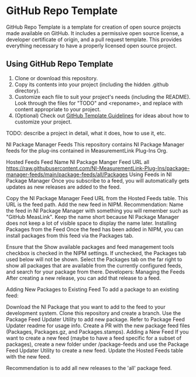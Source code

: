 # GitHub Repo Template

GitHub Repo Template is a template for creation of open source projects made
available on GitHub. It includes a permissive open source license, a developer
certificate of origin, and a pull request template. This provides everything
necessary to have a properly licensed open source project.

## Using GitHub Repo Template

1. Clone or download this repository.
2. Copy its contents into your project (including the hidden .github directory). 
3. Customize each file to suit your project's needs (including the README). Look through the files for "TODO" and \<reponame\>, and replace with content appropriate to your project.
4. (Optional) Check out [GitHub Template Guidelines](https://github.com/cezaraugusto/github-template-guidelines) for ideas about how to customize your project.

TODO: describe a project in detail, what it does, how to use it, etc.

NI Package Manager Feeds
This repository contains NI Package Manager feeds for the plug-ins contained in MeasurementLink Plug-Ins Org.

Hosted Feeds
Feed Name	NI Package Manger Feed URL
all	https://raw.githubusercontent.com/NI-MeasurementLink-Plug-Ins/package-manager-feeds/main/package-feeds/all/Packages
Using Feeds in NI Package Manager
Once you subscribe to a feed, you will automatically gets updates as new releases are added to the feed.

Copy the NI Package Manager Feed URL from the Hosted Feeds table. This URL is the feed path.
Add the new feed in NIPM. Recommendation: Name the feed in NI Package Manager with something you will remember such as "GitHub MeasLink". Keep the name short because NI Package Manager does not keep a lot of visible space to display the name later.
Installing Packages from the Feed
Once the feed has been added in NIPM, you can install packages from this feed via the Packages tab.

Ensure that the Show available packages and feed management tools checkbox is checked in the NIPM settings. If unchecked, the Packages tab used below will not be shown. 
Select the Packages tab on the far right to show all packages that are available from the currently configured feeds, and search for your package from there.
Developers: Managing the Feeds
After creating a new release, you can add that release to a feed.

Adding New Packages to Existing Feed
To add a package to an existing feed:

Download the NI Package that you want to add to the feed to your development system.
Clone this repository and create a branch.
Use the Package Feed Updater Utility to add new package. Refer to Package Feed Updater readme for usage info.
Create a PR with the new package feed files (Packages, Packages.gz, and Packages.stamps).
Adding a New Feed
If you want to create a new feed (maybe to have a feed specific for a subset of packages), create a new folder under /package-feeds and use the Package Feed Updater Utility to create a new feed. Update the Hosted Feeds table with the new feed.

Recommendation is to add all new releases to the 'all' package feed.
